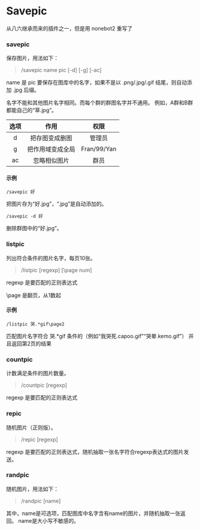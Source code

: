 # Savepic

从八六继承而来的插件之一，但是用 nonebot2 重写了

### savepic

保存图片，用法如下：

> /savepic name pic [-d] [-g] [-ac]

name 是 pic 要保存在图库中的名字，如果不是以 .png/.jpg/.gif 结尾，则自动添加 .jpg 后缀。

名字不能和其他图片名字相同。而每个群的群图名字并不通用。
例如，A群和B群都能自己的“草.jpg”。

| 选项 | 作用 | 权限 |
| :-: | :-: | :-: |
| d | 把存图变成删图 | 管理员 |
| g | 把作用域变成全局 | Fran/99/Yan |
| ac | 忽略相似图片 | 群员 |

#### 示例
```
/savepic 好
```
把图片存为“好.jpg”，“.jpg”是自动添加的。

```
/savepic -d 好
```
删除群图中的“好.jpg”。

### listpic

列出符合条件的图片名字，每页10张。

> /listpic [regexp] [\page num]

regexp 是要匹配的正则表达式

\page 是翻页，从1数起

#### 示例
```
/listpic 哭.*gif\page2
```

匹配图片名字符合 哭.*gif 条件的（例如“我哭死.capoo.gif”“哭晕.kemo.gif”）
并且返回第2页的结果

### countpic

计数满足条件的图片数量。

> /countpic [regexp]

regexp 是要匹配的正则表达式

### repic

随机图片（正则版）。

> /repic [regexp]

regexp 是要匹配的正则表达式，随机抽取一张名字符合regexp表达式的图片发送。

### randpic

随机图片，用法如下：

> /randpic [name]

其中，name是可选项，匹配图库中名字含有name的图片，并随机抽取一张返回。
name是大小写不敏感的。


